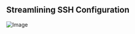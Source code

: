## Streamlining SSH Configuration

![Image](https://i.ibb.co/ZSxMGz0/Screen-Shot-2022-05-06-at-6-17-28-PM.png)
